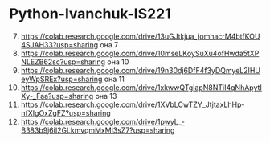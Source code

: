 # Python-Ivanchuk-IS221
7. https://colab.research.google.com/drive/13uGJtkjua_jomhacrM4btfKOU4SJAH33?usp=sharing она 7
10. https://colab.research.google.com/drive/10mseLKoySuXu4ofHwda5tXPNLEZB62sc?usp=sharing она 10 
11. https://colab.research.google.com/drive/19n30dj6DfF4f3yDQmyeL2IHUeyWpSREx?usp=sharing она 11
13. https://colab.research.google.com/drive/1xkwwQTgIapN8NTiI4qNhApytIXy-_Faa?usp=sharing она 13
20. https://colab.research.google.com/drive/1XVbLCwTZY_JtjtaxLhHp-nfXIgOxZgFZ?usp=sharing
21. https://colab.research.google.com/drive/1pwyL_-B383b9j6iI2GLkmvqmMxMl3sZ7?usp=sharing
